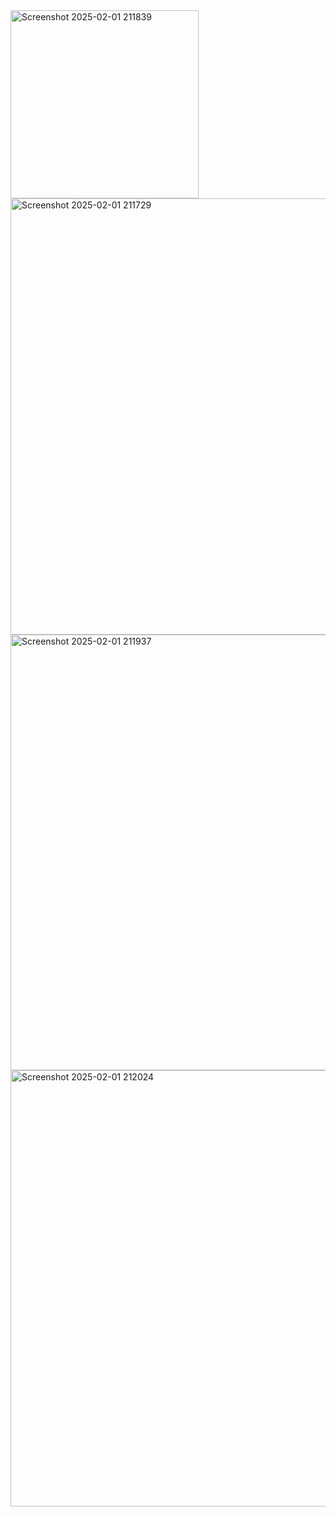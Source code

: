 <img width="301" alt="Screenshot 2025-02-01 211839" src="https://github.com/user-attachments/assets/55421ea7-accd-4e09-92d1-1366a0afa0de" />
<img width="698" alt="Screenshot 2025-02-01 211729" src="https://github.com/user-attachments/assets/e8af3fc7-6701-4d7b-b03b-9f00473e7897" />
<img width="697" alt="Screenshot 2025-02-01 211937" src="https://github.com/user-attachments/assets/19d95f47-40a6-473b-a14b-d9a1156b9129" />
<img width="698" alt="Screenshot 2025-02-01 212024" src="https://github.com/user-attachments/assets/b2648334-2aab-4b6b-a7d8-f60468e657fe" />
